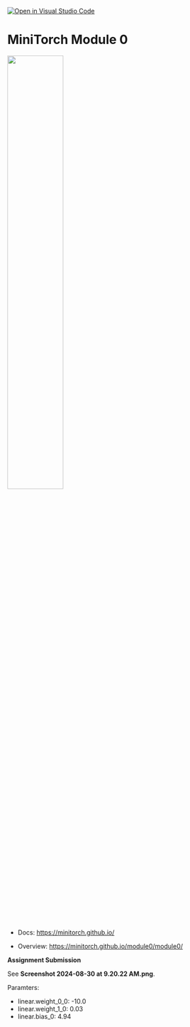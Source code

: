 [![Open in Visual Studio Code](https://classroom.github.com/assets/open-in-vscode-2e0aaae1b6195c2367325f4f02e2d04e9abb55f0b24a779b69b11b9e10269abc.svg)](https://classroom.github.com/online_ide?assignment_repo_id=15660215&assignment_repo_type=AssignmentRepo)
# MiniTorch Module 0

<img src="https://minitorch.github.io/minitorch.svg" width="50%">

* Docs: https://minitorch.github.io/

* Overview: https://minitorch.github.io/module0/module0/


**Assignment Submission**

See **Screenshot 2024-08-30 at 9.20.22 AM.png**. 

Paramters:

- linear.weight_0_0: -10.0
- linear.weight_1_0: 0.03
- linear.bias_0: 4.94

